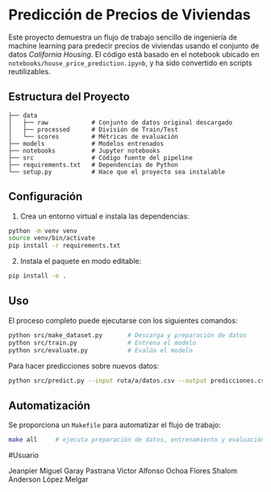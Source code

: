 # Predicción de Precios de Viviendas

Este proyecto demuestra un flujo de trabajo sencillo de ingeniería de machine learning para predecir precios de viviendas usando el conjunto de datos *California Housing*. El código está basado en el notebook ubicado en `notebooks/house_price_prediction.ipynb`, y ha sido convertido en scripts reutilizables.

## Estructura del Proyecto

```
├── data
│   ├── raw            # Conjunto de datos original descargado
│   ├── processed      # División de Train/Test
│   └── scores         # Métricas de evaluación
├── models             # Modelos entrenados
├── notebooks          # Jupyter notebooks
├── src                # Código fuente del pipeline
├── requirements.txt   # Dependencias de Python
└── setup.py           # Hace que el proyecto sea instalable
```

## Configuración

1. Crea un entorno virtual e instala las dependencias:

```bash
python -m venv venv
source venv/bin/activate
pip install -r requirements.txt
```

2. Instala el paquete en modo editable:

```bash
pip install -e .
```

## Uso

El proceso completo puede ejecutarse con los siguientes comandos:

```bash
python src/make_dataset.py       # Descarga y preparación de datos
python src/train.py              # Entrena el modelo
python src/evaluate.py           # Evalúa el modelo
```

Para hacer predicciones sobre nuevos datos:

```bash
python src/predict.py --input ruta/a/datos.csv --output predicciones.csv
```

## Automatización

Se proporciona un `Makefile` para automatizar el flujo de trabajo:

```bash
make all     # ejecuta preparación de datos, entrenamiento y evaluación
```

#Usuario

Jeanpier Miguel Garay Pastrana
Victor Alfonso Ochoa Flores
Shalom Anderson López Melgar



